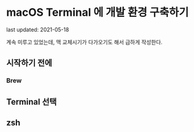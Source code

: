 # macOS Terminal 에 개발 환경 구축하기
last updated: 2021-05-18

계속 미루고 있었는데, 맥 교체시기가 다가오기도 해서 급하게 작성한다.

## 시작하기 전에
### Brew

## Terminal 선택

## zsh